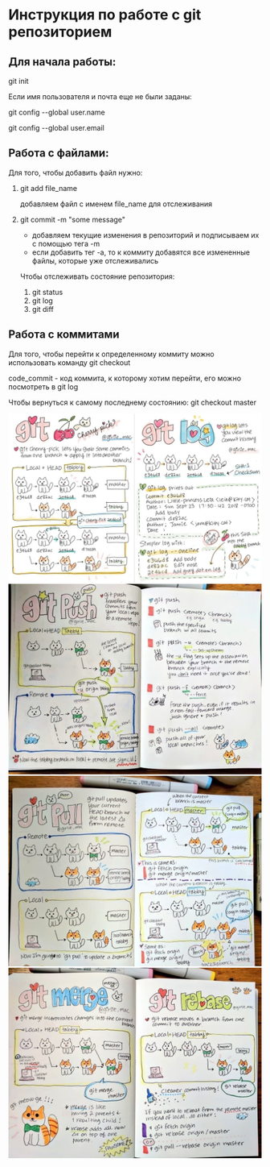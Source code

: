 # Инструкция по работе с git репозиторием

## Для начала работы:
git init

Если имя пользователя и почта еще не были заданы:

git config --global user.name

git config --global user.email

## Работа с файлами:
Для того, чтобы добавить файл нужно:
1. git add file_name

    добавляем файл с именем file_name для отслеживания

2. git commit -m "some message"

   * добавляем текущие изменения в репозиторий и подписываем их с помощью тега -m
   * если добавить тег -а, то к коммиту добавятся все измененные файлы, которые уже отслеживались

    Чтобы отслеживать состояние репозитория:
    1. git status
    2. git log
    3. git diff

## Работа с коммитами
Для того, чтобы перейти к определенному коммиту можно использовать команду 
git checkout 

code_commit - код коммита, к которому хотим перейти, его можно посмотреть в git log

Чтобы вернуться к самому последнему состоянию:
git checkout master

![git](photo_2022-01-14_15-03-41.jpg)
![git1](photo_2022-01-14_15-03-40.jpg)
![git2](photo_2022-01-14_15-03-42.jpg)
![git3](photo_2022-01-14_15-03-43.jpg)

